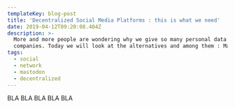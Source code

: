 ```yaml
---
templateKey: blog-post
title: 'Decentralized Social Media Platforms : this is what we need'
date: 2019-04-12T09:20:08.404Z
description: >-
  More and more people are wondering why we give so many personal data to few
  companies. Today we will look at the alternatives and among them : Mastodon !
tags:
  - social
  - network
  - mastodon
  - decentralized
---
```

BLA BLA BLA
BLA BLA
